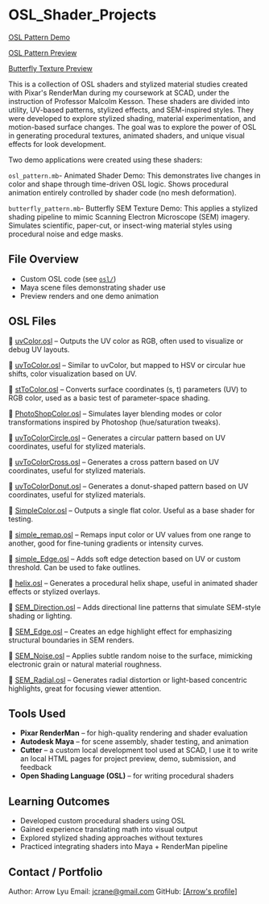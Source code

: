 # OSL_Shader_Projects
[OSL Pattern Demo](./osl_pattern_demo.mp4)

[OSL Pattern Preview](./preview_osl_pattern.jpg) 

[Butterfly Texture Preview](./preview_butterfly.jpg)

This is a collection of OSL shaders and stylized material studies created with Pixar's RenderMan during my coursework at SCAD, under the instruction of Professor Malcolm Kesson.
These shaders are divided into utility, UV-based patterns, stylized effects, and SEM-inspired styles. They were developed to explore stylized shading, material experimentation, and motion-based surface changes. The goal was to explore the power of OSL in generating procedural textures, animated shaders, and unique visual effects for look development.

Two demo applications were created using these shaders:

`osl_pattern.mb`- Animated Shader Demo: This demonstrates live changes in color and shape through time-driven OSL logic. Shows procedural animation entirely controlled by shader code (no mesh deformation).

`butterfly_pattern.mb`- Butterfly SEM Texture Demo: This applies a stylized shading pipeline to mimic Scanning Electron Microscope (SEM) imagery. Simulates scientific, paper-cut, or insect-wing material styles using procedural noise and edge masks.



## File Overview

- Custom OSL code (see [`osl/`](./osl))
- Maya scene files demonstrating shader use
- Preview renders and one demo animation

## OSL Files
📄 [uvColor.osl](./osl/uvColor.osl) – Outputs the UV color as RGB, often used to visualize or debug UV layouts.

📄 [uvToColor.osl](./osl/uvToColor.osl) – Similar to uvColor, but mapped to HSV or circular hue shifts, color visualization based on UV.

📄 [stToColor.osl](./osl/stToColor.osl) – Converts surface coordinates (s, t) parameters (UV) to RGB color, used as a basic test of parameter-space shading. 

📄 [PhotoShopColor.osl](./osl/PhotoShopColor.osl) – Simulates layer blending modes or color transformations inspired by Photoshop (hue/saturation tweaks).

📄 [uvToColorCircle.osl](./osl/uvToColorCircle.osl) – Generates a circular pattern based on UV coordinates, useful for stylized materials.

📄 [uvToColorCross.osl](./osl/uvToColorCross.osl) – Generates a cross pattern based on UV coordinates, useful for stylized materials.

📄 [uvToColorDonut.osl](./osl/uvToColorDonut.osl) – Generates a donut-shaped pattern based on UV coordinates, useful for stylized materials.

📄 [SimpleColor.osl](./osl/SimpleColor.osl) – Outputs a single flat color. Useful as a base shader for testing.

📄 [simple_remap.osl](./osl/simple_remap.osl) – Remaps input color or UV values from one range to another, good for fine-tuning gradients or intensity curves.

📄 [simple_Edge.osl](./osl/simple_Edge.osl) – Adds soft edge detection based on UV or custom threshold. Can be used to fake outlines.

📄 [helix.osl](./osl/helix.osl) – Generates a procedural helix shape, useful in animated shader effects or stylized overlays.

📄 [SEM_Direction.osl](./osl/SEM_Direction.osl) –	Adds directional line patterns that simulate SEM-style shading or lighting.

📄 [SEM_Edge.osl](./osl/SEM_Edge.osl) –	Creates an edge highlight effect for emphasizing structural boundaries in SEM renders.

📄 [SEM_Noise.osl](./osl/SEM_Noise.osl) –	Applies subtle random noise to the surface, mimicking electronic grain or natural material roughness.

📄 [SEM_Radial.osl](./osl/SEM_Radial.osl) –	Generates radial distortion or light-based concentric highlights, great for focusing viewer attention.

## Tools Used

- **Pixar RenderMan** – for high-quality rendering and shader evaluation
- **Autodesk Maya** – for scene assembly, shader testing, and animation
- **Cutter** – a custom local development tool used at SCAD, I use it to write an local HTML pages for project preview, demo, submission, and feedback
- **Open Shading Language (OSL)** – for writing procedural shaders

## Learning Outcomes

- Developed custom procedural shaders using OSL
- Gained experience translating math into visual output
- Explored stylized shading approaches without textures
- Practiced integrating shaders into Maya + RenderMan pipeline

## Contact / Portfolio
Author: Arrow Lyu 
Email: jcrane@gmail.com
GitHub: [[Arrow's profile]](https://github.com/ArrowAlrakis)
